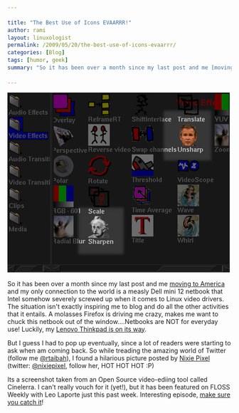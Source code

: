 ```yaml
---

title: "The Best Use of Icons EVAARRR!"
author: rami
layout: linuxologist 
permalink: /2009/05/20/the-best-use-of-icons-evaarrr/
categories: [Blog]
tags: [humor, geek]
summary: "So it has been over a month since my last post and me [moving to America](/2009/04/14/big-changes-for-royal-linuxing-and-me) and my only connection to the world is a measly Dell mini 12 netbook that Intel somehow severely screwed up when it comes to Linux video drivers. The situation isn't exactly inspiring me to blog and do all the other activities that it entails. A molasses Firefox is driving me crazy, makes me want to chuck this netbook out of the window....Netbooks are NOT for everyday use! Luckily, my [Lenovo Thinkpad is on its way](http://shop.lenovo.com/SEUILibrary/controller/e/web/LenovoPortal/en_US/systemconfig.runtime.workflow:LoadRuntimeTree?sb=:00000025:00001CC8:&smid=0A759CA6FAC74C46BC91C724ECD09BA7)."

---
```


![Best use of icons evaar!](/assets/images/content/blog/best-use-of-icons-evarr.jpg)

So it has been over a month since my last post and me [moving to America](/2009/04/14/big-changes-for-royal-linuxing-and-me) and my only connection to the world is a measly Dell mini 12 netbook that Intel somehow severely screwed up when it comes to Linux video drivers. The situation isn't exactly inspiring me to blog and do all the other activities that it entails. A molasses Firefox is driving me crazy, makes me want to chuck this netbook out of the window....Netbooks are NOT for everyday use! Luckily, my [Lenovo Thinkpad is on its way](http://shop.lenovo.com/SEUILibrary/controller/e/web/LenovoPortal/en_US/systemconfig.runtime.workflow:LoadRuntimeTree?sb=:00000025:00001CC8:&smid=0A759CA6FAC74C46BC91C724ECD09BA7).

But I guess I had to pop up eventually, since a lot of readers were starting to ask when am coming back.
So while treading the amazing world of Twitter (follow me [@rtaibah](http://twitter.com/rtaibah)), I found a hilarious picture posted by [Nixie Pixel ](http://www.nixiepixel.com/blog//)(twitter: [@nixiepixel](http://www.twitter.com/nixiepixel), follow her, HOT HOT HOT :P)



Its a screenshot taken from an Open Source video-ediing tool called Cinelerra. I can't really vouch for it (yet!), but it has been featured on FLOSS Weekly with Leo Laporte just this past week. Interesting episode, [make sure you catch it](http://twit.tv/floss68)!
